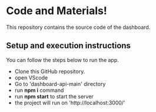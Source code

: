 # Code and Materials!

This repository contains the source code of the dashboard.


## Setup and execution instructions

You can follow the steps below to run the app.

- Clone this GitHub repository.
- open VScode
- Go to 'dashboard-api-main' directory
- run **npm i** command
- run **npm start** to start the server
- the project will run on 'http://localhost:3000/'
